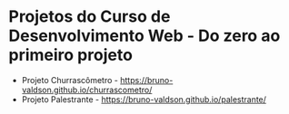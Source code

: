 # Projetos do Curso de Desenvolvimento Web - Do zero ao primeiro projeto


* Projeto Churrascômetro - https://bruno-valdson.github.io/churrascometro/
* Projeto Palestrante - https://bruno-valdson.github.io/palestrante/
